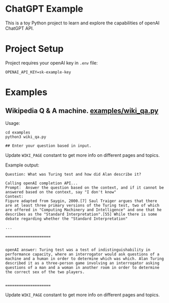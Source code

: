 ChatGPT Example
========

This is a toy Python project to learn and explore the capabilities of openAI ChatGPT API.

# Project Setup

Project requires your openAI key in `.env` file:

```
OPENAI_API_KEY=sk-example-key
```

# Examples

## Wikipedia Q & A machine. [examples/wiki_qa.py](examples/wiki_qa.py)

Usage:

```
cd examples
python3 wiki_qa.py

## Enter your question based in input.
```

Update `WIKI_PAGE` constant to get more info on different pages and topics.

Example output:

```
Question: What was Turing test and how did Alan describe it?

Calling openAI completion API...
Prompt:  Answer the question based on the context, and if it cannot be answered based on the context, say "I don't know"
Context:
Figure adapted from Saygin, 2000.[7] Saul Traiger argues that there are at least three primary versions of the Turing test, two of which are offered in "Computing Machinery and Intelligence" and one that he describes as the "Standard Interpretation".[55] While there is some debate regarding whether the "Standard Interpretation"

...

====================


openAI answer: Turing test was a test of indistinguishability in performance capacity, where an interrogator would ask questions of a machine and a human in order to determine which was which. Alan Turing described it as a three-person game involving an interrogator asking questions of a man and a woman in another room in order to determine the correct sex of the two players.


====================
```

Update `WIKI_PAGE` constant to get more info on different pages and topics.
